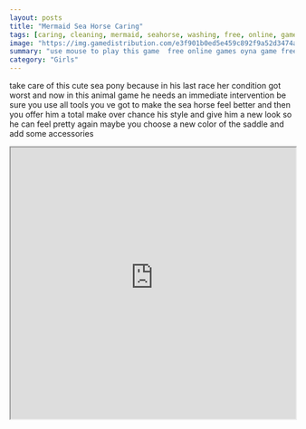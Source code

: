 ```yaml
---
layout: posts
title: "Mermaid Sea Horse Caring"
tags: [caring, cleaning, mermaid, seahorse, washing, free, online, games, oyna, game, free, games, play, play, games]
image: "https://img.gamedistribution.com/e3f901b0ed5e459c892f9a52d3474a22.jpg"
summary: "use mouse to play this game  free online games oyna game free games play play games"
category: "Girls"
---
```


take care of this cute sea pony because in his last race her condition got worst and now in this animal game he needs an immediate intervention be sure you use all tools you ve got to make the sea horse feel better and then you offer him a total make over chance his style and give him a new look so he can feel pretty again maybe you choose a new color of the saddle and add some accessories

<iframe width="100%" height="480px;" src="https://flash.gamedistribution.com?game=e3f901b0ed5e459c892f9a52d3474a22"></iframe>